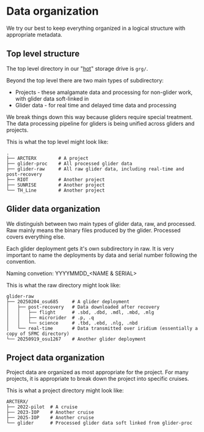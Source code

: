 # Data organization

We try our best to keep everything organized in a logical structure with appropriate metadata.

## Top level structure

The top level directory in our "[hot](https://www.geeksforgeeks.org/system-design/differences-between-hot-data-and-cold-data-system-design/)" storage drive is `grg/`.

Beyond the top level there are two main types of subdirectory:
* Projects - these amalgamate data and processing for non-glider work, with glider data soft-linked in
* Glider data - for real time and delayed time data and processing

We break things down this way because gliders require special treatment. The data processing pipeline for gliders is being unified across gliders and projects.

This is what the top level might look like:
```
.
├── ARCTERX        # A project
├── glider-proc    # All processed glider data
├── glider-raw     # All raw glider data, including real-time and post-recovery
├── RIOT           # Another project
├── SUNRISE        # Another project
└── TH_Line        # Another project
```

## Glider data organization

We distinguish between two main types of glider data, raw, and processed. Raw mainly means the binary files produced by the glider. Processed covers everything else. 

Each glider deployment gets it's own subdirectory in raw. It is very important to name the deployments by data and serial number following the convention.

Naming convetion: YYYYMMDD_<NAME & SERIAL>

This is what the raw directory might look like:
```
glider-raw
├── 20250204_osu685     # A glider deployment
│   ├── post-recovery   # Data downloaded after recovery
│   │   ├── flight      # .sbd, .dbd, .mdl, .mbd, .mlg
│   │   ├── microrider  # .p, .q
│   │   └── science     # .tbd, .ebd, .nlg, .nbd
│   └── real-time       # Data transmitted over iridium (essentially a copy of SFMC directory)
└── 20250919_osu1267    # Another glider deployment
```

## Project data organization

Project data are organized as most appropriate for the project. For many projects, it is appropriate to break down the project into specific cruises. 

This is what a project directory might look like:
```
ARCTERX/
├── 2022-pilot  # A cruise
├── 2023-IOP    # Another cruise
├── 2025-IOP    # Another cruise
└── glider      # Processed glider data soft linked from glider-proc
```
